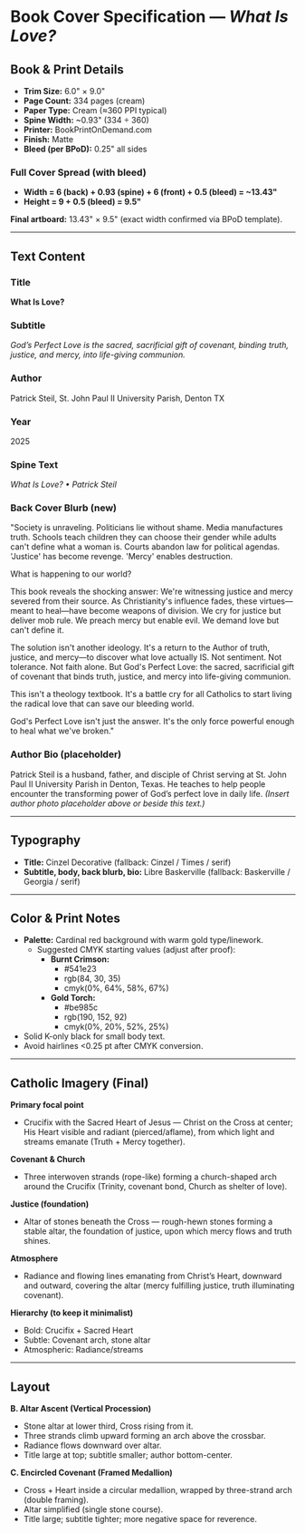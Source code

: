 # Book Cover Specification — *What Is Love?*

## Book & Print Details
- **Trim Size:** 6.0" × 9.0"
- **Page Count:** 334 pages (cream)
- **Paper Type:** Cream (≈360 PPI typical)
- **Spine Width:** ~0.93" (334 ÷ 360)
- **Printer:** BookPrintOnDemand.com
- **Finish:** Matte
- **Bleed (per BPoD):** 0.25" all sides

### Full Cover Spread (with bleed)
- **Width = 6 (back) + 0.93 (spine) + 6 (front) + 0.5 (bleed) = ~13.43"**
- **Height = 9 + 0.5 (bleed) = 9.5"**

**Final artboard:** 13.43" × 9.5" (exact width confirmed via BPoD template).

---

## Text Content

### Title
**What Is Love?**

### Subtitle
*God’s Perfect Love is the sacred, sacrificial gift of covenant, binding truth, justice, and mercy, into life-giving communion.*

### Author
Patrick Steil, St. John Paul II University Parish, Denton TX

### Year
2025

### Spine Text
*What Is Love? • Patrick Steil*

### Back Cover Blurb (new)
"Society is unraveling. Politicians lie without shame. Media manufactures truth. Schools teach children they can choose their gender while adults can't define what a woman is. Courts abandon law for political agendas. 'Justice' has become revenge. 'Mercy' enables destruction.

What is happening to our world?

This book reveals the shocking answer: We're witnessing justice and mercy severed from their source. As Christianity's influence fades, these virtues—meant to heal—have become weapons of division. We cry for justice but deliver mob rule. We preach mercy but enable evil. We demand love but can't define it.

The solution isn't another ideology. It's a return to the Author of truth, justice, and mercy—to discover what love actually IS. Not sentiment. Not tolerance. Not faith alone. But God's Perfect Love: the sacred, sacrificial gift of covenant that binds truth, justice, and mercy into life-giving communion.

This isn't a theology textbook. It's a battle cry for all Catholics to start living the radical love that can save our bleeding world.

God's Perfect Love isn't just the answer. It's the only force powerful enough to heal what we've broken."

### Author Bio (placeholder)
Patrick Steil is a husband, father, and disciple of Christ serving at St. John Paul II University Parish in Denton, Texas. He teaches to help people encounter the transforming power of God’s perfect love in daily life.
*(Insert author photo placeholder above or beside this text.)*

---

## Typography
- **Title:** Cinzel Decorative (fallback: Cinzel / Times / serif)
- **Subtitle, body, back blurb, bio:** Libre Baskerville (fallback: Baskerville / Georgia / serif)

---

## Color & Print Notes
- **Palette:** Cardinal red background with warm gold type/linework.
  - Suggested CMYK starting values (adjust after proof):
    - **Burnt Crimson:**
        - #541e23
        - rgb(84, 30, 35)
        - cmyk(0%, 64%, 58%, 67%)
    - **Gold Torch:**
        - #be985c
        - rgb(190, 152, 92)
        - cmyk(0%, 20%, 52%, 25%)
- Solid K-only black for small body text.
- Avoid hairlines <0.25 pt after CMYK conversion.

---

## Catholic Imagery (Final)

**Primary focal point**
- Crucifix with the Sacred Heart of Jesus — Christ on the Cross at center; His Heart visible and radiant (pierced/aflame), from which light and streams emanate (Truth + Mercy together).

**Covenant & Church**
- Three interwoven strands (rope-like) forming a church-shaped arch around the Crucifix (Trinity, covenant bond, Church as shelter of love).

**Justice (foundation)**
- Altar of stones beneath the Cross — rough-hewn stones forming a stable altar, the foundation of justice, upon which mercy flows and truth shines.

**Atmosphere**
- Radiance and flowing lines emanating from Christ’s Heart, downward and outward, covering the altar (mercy fulfilling justice, truth illuminating covenant).

**Hierarchy (to keep it minimalist)**
- Bold: Crucifix + Sacred Heart
- Subtle: Covenant arch, stone altar
- Atmospheric: Radiance/streams

---

## Layout

**B. Altar Ascent (Vertical Procession)**
- Stone altar at lower third, Cross rising from it.
- Three strands climb upward forming an arch above the crossbar.
- Radiance flows downward over altar.
- Title large at top; subtitle smaller; author bottom-center.

**C. Encircled Covenant (Framed Medallion)**
- Cross + Heart inside a circular medallion, wrapped by three-strand arch (double framing).
- Altar simplified (single stone course).
- Title large; subtitle tighter; more negative space for reverence.
